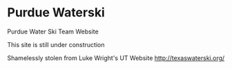 # Purdue Waterski
Purdue Water Ski Team Website

This site is still under construction

Shamelessly stolen from Luke Wright's UT Website http://texaswaterski.org/
